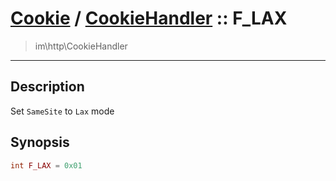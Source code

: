 # [Cookie](cookie.md) / [CookieHandler](cookie-CookieHandler.md) :: F_LAX
 > im\http\CookieHandler
____

## Description
Set `SameSite` to `Lax` mode

## Synopsis
```php
int F_LAX = 0x01
```
